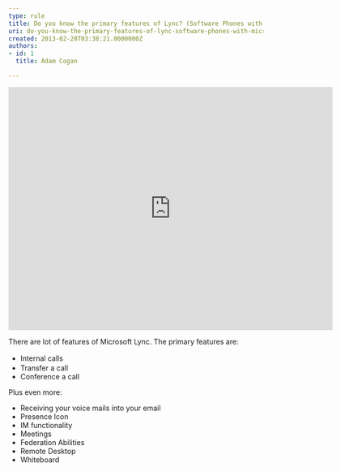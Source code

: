 ```yaml
---
type: rule
title: Do you know the primary features of Lync? (Software Phones with Microsoft Lync)
uri: do-you-know-the-primary-features-of-lync-software-phones-with-microsoft-lync
created: 2013-02-28T03:38:21.0000000Z
authors:
- id: 1
  title: Adam Cogan

---
```




<span class='intro'> <iframe width="640" height="480" src="http&#58;//www.youtube.com/embed/z45_IMwslYw" frameborder="0"></iframe>

There are&#160;lot of features of Microsoft Lync. The primary features are&#58; </span>

<ul><li><span style="line-height&#58;21px;">Internal calls</span></li><li> 
Transfer a call</li><li>Conference a call</li></ul><p>Plus even more&#58;</p><ul><li>Receiving your voice mails into your email</li><li>Presence Icon</li><li>IM functionality</li><li>Meetings</li><li>Federation Abilities</li><li>Remote Desktop</li><li>Whiteboard</li></ul>


